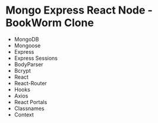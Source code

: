 # Mongo Express React Node - BookWorm Clone

- MongoDB
- Mongoose
- Express
- Express Sessions
- BodyParser
- Bcrypt
- React
- React-Router
- Hooks
- Axios
- React Portals
- Classnames
- Context
